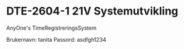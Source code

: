 # DTE-2604-1 21V Systemutvikling

AnyOne's TimeRegistreringsSystem

Brukernavn: tanita
Passord: asdfgh1234